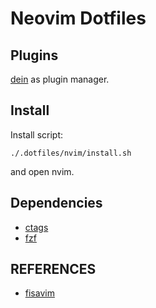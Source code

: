 
# Neovim Dotfiles

## Plugins

[dein](https://github.com/Shougo/dein.vim) as plugin manager.

## Install

Install script: 
```
./.dotfiles/nvim/install.sh
```

and open nvim.

## Dependencies

- [ctags](http://ctags.sourceforge.net)
- [fzf](https://github.com/junegunn/fzf)

## REFERENCES

- [fisavim](https://github.com/fisadev/fisa-vim-config)
